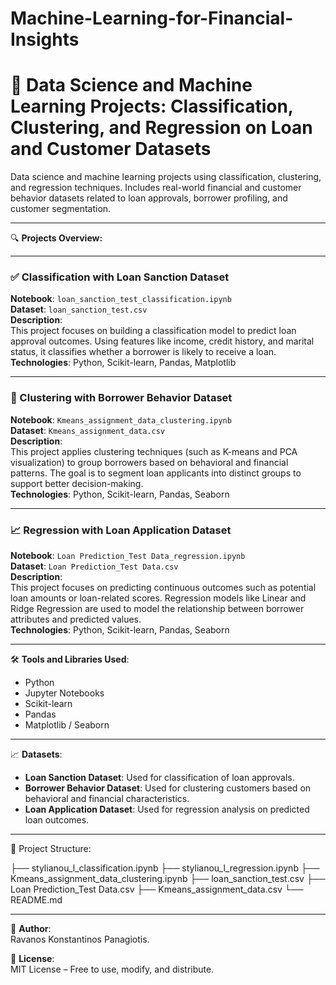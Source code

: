 # Machine-Learning-for-Financial-Insights

# 💼 Data Science and Machine Learning Projects: Classification, Clustering, and Regression on Loan and Customer Datasets

Data science and machine learning projects using classification, clustering, and regression techniques. Includes real-world financial and customer behavior datasets related to loan approvals, borrower profiling, and customer segmentation.

---

🔍 **Projects Overview:**

---

### ✅ Classification with Loan Sanction Dataset  
**Notebook**: `loan_sanction_test_classification.ipynb`  
**Dataset**: `loan_sanction_test.csv`  
**Description**:  
This project focuses on building a classification model to predict loan approval outcomes. Using features like income, credit history, and marital status, it classifies whether a borrower is likely to receive a loan.  
**Technologies**: Python, Scikit-learn, Pandas, Matplotlib

---

### 🧠 Clustering with Borrower Behavior Dataset  
**Notebook**: `Kmeans_assignment_data_clustering.ipynb`  
**Dataset**: `Kmeans_assignment_data.csv`  
**Description**:  
This project applies clustering techniques (such as K-means and PCA visualization) to group borrowers based on behavioral and financial patterns. The goal is to segment loan applicants into distinct groups to support better decision-making.  
**Technologies**: Python, Scikit-learn, Pandas, Seaborn

---

### 📈 Regression with Loan Application Dataset  
**Notebook**: `Loan Prediction_Test Data_regression.ipynb`  
**Dataset**: `Loan Prediction_Test Data.csv`  
**Description**:  
This project focuses on predicting continuous outcomes such as potential loan amounts or loan-related scores. Regression models like Linear and Ridge Regression are used to model the relationship between borrower attributes and predicted values.  
**Technologies**: Python, Scikit-learn, Pandas, Seaborn

---

🛠️ **Tools and Libraries Used**:
- Python
- Jupyter Notebooks
- Scikit-learn
- Pandas
- Matplotlib / Seaborn

---

📈 **Datasets**:
- **Loan Sanction Dataset**: Used for classification of loan approvals.
- **Borrower Behavior Dataset**: Used for clustering customers based on behavioral and financial characteristics.
- **Loan Application Dataset**: Used for regression analysis on predicted loan outcomes.

---

📂 Project Structure:

├── stylianou_l_classification.ipynb ├── stylianou_l_regression.ipynb ├── Kmeans_assignment_data_clustering.ipynb ├── loan_sanction_test.csv ├── Loan Prediction_Test Data.csv ├── Kmeans_assignment_data.csv └── README.md


---

📌 **Author**:  
Ravanos Konstantinos Panagiotis.

📜 **License**:  
MIT License – Free to use, modify, and distribute.
